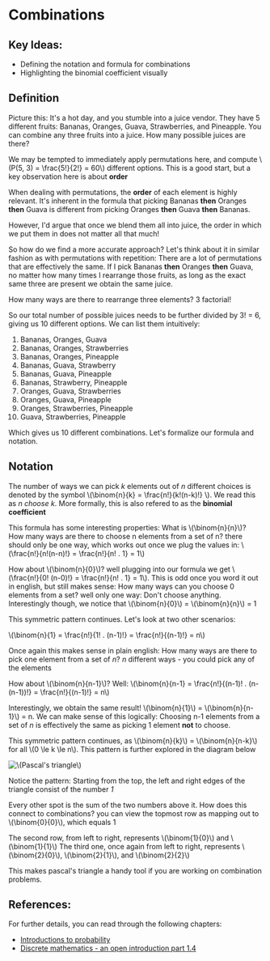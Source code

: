 # Combinations

## Key Ideas:
- Defining the notation and formula for combinations
- Highlighting the binomial coefficient visually

## Definition

Picture this: It's a hot day, and you stumble into a juice vendor. They have 5 different fruits: Bananas, Oranges, Guava, Strawberries, and Pineapple. You can combine any three fruits into a juice. How many possible juices are there? 

We may be tempted to immediately apply permutations here, and compute \\(P(5, 3) = \frac{5!}{2!} = 60\\) different options. This is a good start, but a key observation here is about **order**

When dealing with permutations, the **order** of each element is highly relevant. It's inherent in the formula that picking Bananas **then** Oranges **then** Guava is different from picking Oranges **then** Guava **then** Bananas. 

However, I'd argue that once we blend them all into juice, the order in which we put them in does not matter all that much!

So how do we find a more accurate approach? Let's think about it in similar fashion as with permutations with repetition: There are a lot of permutations that are effectively the same. If I pick Bananas **then** Oranges **then** Guava, no matter how many times I rearrange those fruits, as long as the exact same three are present we obtain the same juice. 

How many ways are there to rearrange three elements? 3 factorial! 

So our total number of possible juices needs to be further divided by 3! = 6, giving us 10 different options. We can list them intuitively:
1. Bananas, Oranges, Guava
2. Bananas, Oranges, Strawberries
3. Bananas, Oranges, Pineapple
4. Bananas, Guava, Strawberry
5. Bananas, Guava, Pineapple
6. Bananas, Strawberry, Pineapple
7. Oranges, Guava, Strawberries
8. Oranges, Guava, Pineapple
9. Oranges, Strawberries, Pineapple
10. Guava, Strawberries, Pineapple

Which gives us 10 different combinations. Let's formalize our formula and notation.

## Notation

The number of ways we can pick *k* elements out of *n* different choices is denoted by the symbol \\(\binom{n}{k} = \frac{n!}{k!(n-k)!} \\). We read this as *n choose k*. More formally, this is also refered to as the **binomial coefficient**

This formula has some interesting properties: What is \\(\binom{n}{n}\\)? How many ways are there to choose n elements from a set of n? there should only be one way, which works out once we plug the values in: \\(\frac{n!}{n!(n-n)!} = \frac{n!}{n! . 1} = 1\\)

How about \\(\binom{n}{0}\\)? well plugging into our formula we get \\(\frac{n!}{0! (n-0)!} = \frac{n!}{n! . 1} = 1\\). This is odd once you word it out in english, but still makes sense: How many ways can you choose 0 elements from a set? well only one way: Don't choose anything. Interestingly though, we notice that \\(\binom{n}{0}\\) = \\(\binom{n}{n}\\) = 1

This symmetric pattern continues. Let's look at two other scenarios:

\\(\binom{n}{1} = \frac{n!}{1! . (n-1)!} = \frac{n!}{(n-1)!} = n\\) 

Once again this makes sense in plain english: How many ways are there to pick one element from a set of *n*? *n* different ways - you could pick any of the elements

How about \\(\binom{n}{n-1}\\)?
Well: \\(\binom{n}{n-1} = \frac{n!}{(n-1)! . (n-(n-1))!} = \frac{n!}{(n-1)!} = n\\) 

Interestingly, we obtain the same result! \\(\binom{n}{1}\\) = \\(\binom{n}{n-1}\\) = n. We can make sense of this logically: Choosing n-1 elements from a set of *n* is effectively the same as picking 1 element **not** to choose. 

This symmetric pattern continues, as  \\(\binom{n}{k}\\) = \\(\binom{n}{n-k}\\) for all \\(0 \le k \le n\\). This pattern is further explored in the diagram below

![\\(Pascal's triangle\\)](/images/pascal-triangle.svg)

Notice the pattern: Starting from the top, the left and right edges of the triangle consist of the number *1*

Every other spot is the sum of the two numbers above it. How does this connect to combinations? you can view the topmost row as mapping out to \\(\binom{0}{0}\\), which equals 1

The second row, from left to right, represents \\(\binom{1}{0}\\) and \\(\binom{1}{1}\\)
The third one, once again from left to right, represents \\(\binom{2}{0}\\), \\(\binom{2}{1}\\), and \\(\binom{2}{2}\\)

This makes pascal's triangle a handy tool if you are working on combination problems.


## References:
For further details, you can read through the following chapters:
- [Introductions to probability](https://open.umn.edu/opentextbooks/textbooks/21)
- [Discrete mathematics - an open introduction part 1.4](https://discrete.openmathbooks.org/dmoi3/sec_comb-proofs.html)
